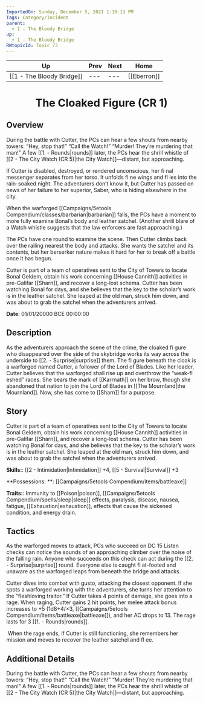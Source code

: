 ```yaml
---
ImportedOn: Sunday, December 5, 2021 1:10:13 PM
Tags: Category/Incident
parent:
  - 1 - The Bloody Bridge
up:
  - 1 - The Bloody Bridge
RWtopicId: Topic_73
---
```


| Up | Prev | Next | Home |
|----|------|------|------|
| [[1 - The Bloody Bridge]] | --- | --- | [[Eberron]] |

# <center>The Cloaked Figure (CR 1)</center>

## Overview

During the battle with Cutter, the PCs can hear a few shouts from nearby towers: “Hey, stop that!” “Call the Watch!” “Murder! They’re murdering that man!” A few [[1. - Rounds|rounds]] later, the PCs hear the shrill whistle of [[2 - The City Watch (CR 5)|the City Watch]]—distant, but approaching.

If Cutter is disabled, destroyed, or rendered unconscious, her fi nal messenger separates from her torso. It unfolds fi ne wings and fl ies into the rain-soaked night. The adventurers don’t know it, but Cutter has passed on news of her failure to her superior, Saber, who is hiding elsewhere in the city.

When the warforged [[Campaigns/5etools Compendium/classes/barbarian|barbarian]] falls, the PCs have a moment to more fully examine Bonal’s body and leather satchel. (Another shrill blare of a Watch whistle suggests that the law enforcers are fast approaching.)

The PCs have one round to examine the scene. Then Cutter climbs back over the railing nearest the body and attacks. She wants the satchel and its contents, but her berserker nature makes it hard for her to break off a battle once it has begun.

Cutter is part of a team of operatives sent to the City of Towers to locate Bonal Geldem, obtain his work concerning [[House Cannith]] activities in pre-Galifar [[Sharn]], and recover a long-lost schema. Cutter has been watching Bonal for days, and she believes that the key to the scholar’s work is in the leather satchel. She leaped at the old man, struck him down, and was about to grab the satchel when the adventurers arrived.

**Date**: 01/01/20000 BCE 00:00:00

## Description

As the adventurers approach the scene of the crime, the cloaked fi gure who disappeared over the side of the skybridge works its way across the underside to [[2. - Surprise|surprise]] them. The fi gure beneath the cloak is a warforged named Cutter, a follower of the Lord of Blades. Like her leader, Cutter believes that the warforged shall rise up and overthrow the “weak-fl eshed” races. She bears the mark of [[Karrnath]] on her brow, though she abandoned that nation to join the Lord of Blades in [[The Mournland|the Mournland]]. Now, she has come to [[Sharn]] for a purpose.

## Story

Cutter is part of a team of operatives sent to the City of Towers to locate Bonal Geldem, obtain his work concerning [[House Cannith]] activities in pre-Galifar [[Sharn]], and recover a long-lost schema. Cutter has been watching Bonal for days, and she believes that the key to the scholar’s work is in the leather satchel. She leaped at the old man, struck him down, and was about to grab the satchel when the adventurers arrived.

**Skills:**: [[2 - Intimidation|Intimidation]] +4, [[5 - Survival|Survival]] +3

**Possessions: **: [[Campaigns/5etools Compendium/items/battleaxe]]

**Traits:**: Immunity to [[Poison|poison]], [[Campaigns/5etools Compendium/spells/sleep|sleep]] effects, paralysis, disease, nausea, fatigue, [[Exhaustion|exhaustion]], effects that cause the sickened condition, and energy drain.

## Tactics

As the warforged moves to attack, PCs who succeed on DC 15 Listen checks can notice the sounds of an approaching climber over the noise of the falling rain. Anyone who succeeds on this check can act during the [[2. - Surprise|surprise]] round. Everyone else is caught fl at-footed and unaware as the warforged leaps from beneath the bridge and attacks.

Cutter dives into combat with gusto, attacking the closest opponent. If she spots a warforged working with the adventurers, she turns her attention to the “fleshloving traitor.” If Cutter takes 4 points of damage, she goes into a rage. When raging, Cutter gains 2 hit points, her melee attack bonus increases to +5 (1d8+4/×3, [[Campaigns/5etools Compendium/items/battleaxe|battleaxe]]), and her AC drops to 13. The rage lasts for 3 [[1. - Rounds|rounds]].

 When the rage ends, if Cutter is still functioning, she remembers her mission and moves to recover the leather satchel and fl ee.

## Additional Details

During the battle with Cutter, the PCs can hear a few shouts from nearby towers: “Hey, stop that!” “Call the Watch!” “Murder! They’re murdering that man!” A few [[1. - Rounds|rounds]] later, the PCs hear the shrill whistle of [[2 - The City Watch (CR 5)|the City Watch]]—distant, but approaching.
